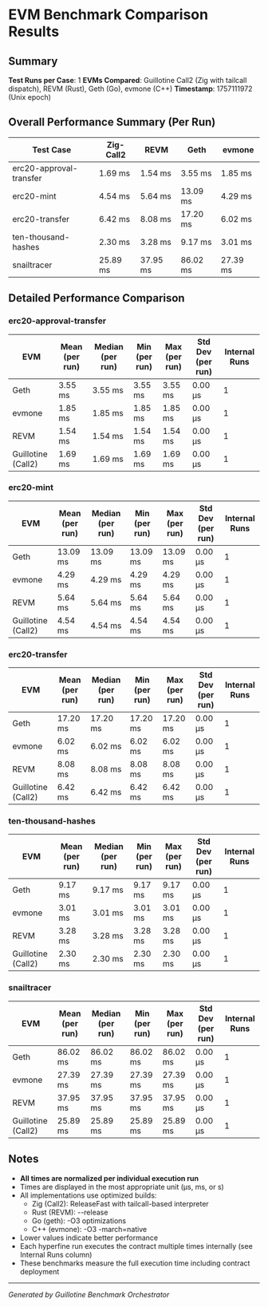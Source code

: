 # EVM Benchmark Comparison Results

## Summary

**Test Runs per Case**: 1
**EVMs Compared**: Guillotine Call2 (Zig with tailcall dispatch), REVM (Rust), Geth (Go), evmone (C++)
**Timestamp**: 1757111972 (Unix epoch)

## Overall Performance Summary (Per Run)

| Test Case | Zig-Call2 | REVM | Geth | evmone |
|-----------|-----------|------|------|--------|
| erc20-approval-transfer   |   1.69 ms |   1.54 ms |   3.55 ms |   1.85 ms |
| erc20-mint                |   4.54 ms |   5.64 ms |  13.09 ms |   4.29 ms |
| erc20-transfer            |   6.42 ms |   8.08 ms |  17.20 ms |   6.02 ms |
| ten-thousand-hashes       |   2.30 ms |   3.28 ms |   9.17 ms |   3.01 ms |
| snailtracer               |  25.89 ms |  37.95 ms |  86.02 ms |  27.39 ms |

## Detailed Performance Comparison

### erc20-approval-transfer

| EVM | Mean (per run) | Median (per run) | Min (per run) | Max (per run) | Std Dev (per run) | Internal Runs |
|-----|----------------|------------------|---------------|---------------|-------------------|---------------|
| Geth        |        3.55 ms |          3.55 ms |       3.55 ms |       3.55 ms |          0.00 μs |             1 |
| evmone      |        1.85 ms |          1.85 ms |       1.85 ms |       1.85 ms |          0.00 μs |             1 |
| REVM        |        1.54 ms |          1.54 ms |       1.54 ms |       1.54 ms |          0.00 μs |             1 |
| Guillotine (Call2) |        1.69 ms |          1.69 ms |       1.69 ms |       1.69 ms |          0.00 μs |             1 |

### erc20-mint

| EVM | Mean (per run) | Median (per run) | Min (per run) | Max (per run) | Std Dev (per run) | Internal Runs |
|-----|----------------|------------------|---------------|---------------|-------------------|---------------|
| Geth        |       13.09 ms |         13.09 ms |      13.09 ms |      13.09 ms |          0.00 μs |             1 |
| evmone      |        4.29 ms |          4.29 ms |       4.29 ms |       4.29 ms |          0.00 μs |             1 |
| REVM        |        5.64 ms |          5.64 ms |       5.64 ms |       5.64 ms |          0.00 μs |             1 |
| Guillotine (Call2) |        4.54 ms |          4.54 ms |       4.54 ms |       4.54 ms |          0.00 μs |             1 |

### erc20-transfer

| EVM | Mean (per run) | Median (per run) | Min (per run) | Max (per run) | Std Dev (per run) | Internal Runs |
|-----|----------------|------------------|---------------|---------------|-------------------|---------------|
| Geth        |       17.20 ms |         17.20 ms |      17.20 ms |      17.20 ms |          0.00 μs |             1 |
| evmone      |        6.02 ms |          6.02 ms |       6.02 ms |       6.02 ms |          0.00 μs |             1 |
| REVM        |        8.08 ms |          8.08 ms |       8.08 ms |       8.08 ms |          0.00 μs |             1 |
| Guillotine (Call2) |        6.42 ms |          6.42 ms |       6.42 ms |       6.42 ms |          0.00 μs |             1 |

### ten-thousand-hashes

| EVM | Mean (per run) | Median (per run) | Min (per run) | Max (per run) | Std Dev (per run) | Internal Runs |
|-----|----------------|------------------|---------------|---------------|-------------------|---------------|
| Geth        |        9.17 ms |          9.17 ms |       9.17 ms |       9.17 ms |          0.00 μs |             1 |
| evmone      |        3.01 ms |          3.01 ms |       3.01 ms |       3.01 ms |          0.00 μs |             1 |
| REVM        |        3.28 ms |          3.28 ms |       3.28 ms |       3.28 ms |          0.00 μs |             1 |
| Guillotine (Call2) |        2.30 ms |          2.30 ms |       2.30 ms |       2.30 ms |          0.00 μs |             1 |

### snailtracer

| EVM | Mean (per run) | Median (per run) | Min (per run) | Max (per run) | Std Dev (per run) | Internal Runs |
|-----|----------------|------------------|---------------|---------------|-------------------|---------------|
| Geth        |       86.02 ms |         86.02 ms |      86.02 ms |      86.02 ms |          0.00 μs |             1 |
| evmone      |       27.39 ms |         27.39 ms |      27.39 ms |      27.39 ms |          0.00 μs |             1 |
| REVM        |       37.95 ms |         37.95 ms |      37.95 ms |      37.95 ms |          0.00 μs |             1 |
| Guillotine (Call2) |       25.89 ms |         25.89 ms |      25.89 ms |      25.89 ms |          0.00 μs |             1 |


## Notes

- **All times are normalized per individual execution run**
- Times are displayed in the most appropriate unit (μs, ms, or s)
- All implementations use optimized builds:
  - Zig (Call2): ReleaseFast with tailcall-based interpreter
  - Rust (REVM): --release
  - Go (geth): -O3 optimizations
  - C++ (evmone): -O3 -march=native
- Lower values indicate better performance
- Each hyperfine run executes the contract multiple times internally (see Internal Runs column)
- These benchmarks measure the full execution time including contract deployment

---

*Generated by Guillotine Benchmark Orchestrator*
